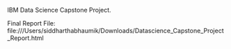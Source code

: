 IBM Data Science Capstone Project.

Final Report File: file:///Users/siddharthabhaumik/Downloads/Datascience_Capstone_Project_Report.html

